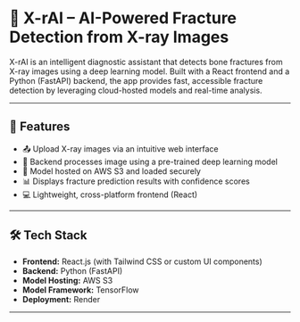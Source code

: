 # 🦴 X-rAI – AI-Powered Fracture Detection from X-ray Images

X-rAI is an intelligent diagnostic assistant that detects bone fractures from X-ray images using a deep learning model. Built with a React frontend and a Python (FastAPI) backend, the app provides fast, accessible fracture detection by leveraging cloud-hosted models and real-time analysis.

---

## 🚀 Features

- 📤 Upload X-ray images via an intuitive web interface  
- 🤖 Backend processes image using a pre-trained deep learning model  
- 🧠 Model hosted on AWS S3 and loaded securely  
- 📊 Displays fracture prediction results with confidence scores  
- 💻 Lightweight, cross-platform frontend (React)  

---

## 🛠️ Tech Stack

- **Frontend:** React.js (with Tailwind CSS or custom UI components)  
- **Backend:** Python (FastAPI)  
- **Model Hosting:** AWS S3  
- **Model Framework:** TensorFlow 
- **Deployment:** Render 

---


